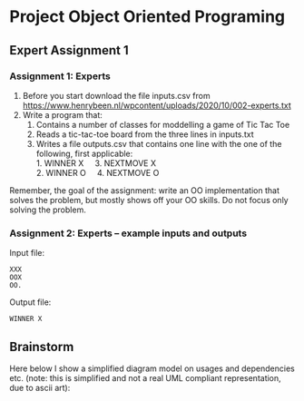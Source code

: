 # Project Object Oriented Programing
## Expert Assignment 1
### Assignment 1: Experts
1. Before you start download the file inputs.csv from 
https://www.henrybeen.nl/wpcontent/uploads/2020/10/002-experts.txt
2. Write a program that:
    1. Contains a number of classes for moddelling a game of Tic Tac Toe
    2. Reads a tic-tac-toe board from the three lines in inputs.txt
    3. Writes a file outputs.csv that contains one line with the one of the following, first applicable:\
        1\. WINNER X &nbsp;&nbsp;&nbsp; 3. NEXTMOVE X\
        2\. WINNER O &nbsp;&nbsp;&nbsp; 4. NEXTMOVE O
        
Remember, the goal of the assignment: write an OO implementation that solves the problem,
but mostly shows off your OO skills. Do not focus only solving the problem.

### Assignment 2: Experts – example inputs and outputs
Input file:
```
XXX
OOX
OO.
```
Output file:
```
WINNER X
```
## Brainstorm

 Here below I show a simplified diagram model on usages and dependencies etc. 
 (note: this is simplified and not a real UML compliant representation, due to ascii art):
```

```